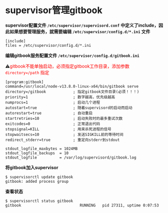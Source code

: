 # supervisor管理gitbook

**supervisor配置文件 `/etc/supervisor/supervisord.conf` 中定义了include，因此如果想要管理服务，就需要编辑 `/etc/supervisor/config.d/*.ini` 文件**

```shell
[include] 
files = /etc/supervisor/config.d/*.ini
```



**编辑gitbook服务配置文件 `/etc/supervisor/config.d/gitbook.ini`**

⚠️<span style=color:red>gitbook不能单独启动，必须指定gitbook工作目录，添加参数 `directory=/path` 指定</span>

```shell
[program:gitbook]
command=/usr/local/node-v13.8.0-linux-x64/bin/gitbook serve
directory=/gitbook            ; 指定gitbook文件目录(必须！！！)
priority=1                    ; 数字越高，优先级越高
numprocs=1                    ; 启动几个进程
autostart=true                ; 随着supervisord的启动而启动
autorestart=true              ; 自动重启
startretries=10               ; 启动失败时的最多重试次数
exitcodes=0                   ; 正常退出代码
stopsignal=KILL               ; 用来杀死进程的信号
stopwaitsecs=10               ; 发送SIGKILL前的等待时间
redirect_stderr=true          ; 重定向stderr到stdout

stdout_logfile_maxbytes = 1024MB
stdout_logfile_backups  = 10
stdout_logfile          = /var/log/supervisord/gitbook.log
```



**将gitbook加入supervisor**

```shell
$ supervisorctl update gitbook
gitbook: added process group
```



**查看状态**

```shell
$ supervisorctl status gitbook
gitbook                          RUNNING   pid 27311, uptime 0:07:53
```

